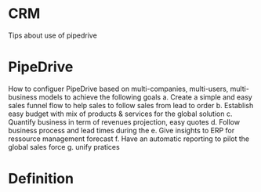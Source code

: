# CRM
Tips about use of pipedrive 
# PipeDrive
How to configuer PipeDrive based on multi-companies, multi-users, multi-business models to achieve the following goals 
  a. Create a simple and easy sales funnel flow to help sales to follow sales from lead to order
  b. Establish easy budget with mix of products & services for the global solution
  c. Quantify business in term of revenues projection, easy quotes
  d. Follow business process and lead times during the 
  e. Give insights to ERP for ressource management forecast 
  f. Have an automatic reporting to pilot the global sales force 
  g. unify pratices


# Definition
  
